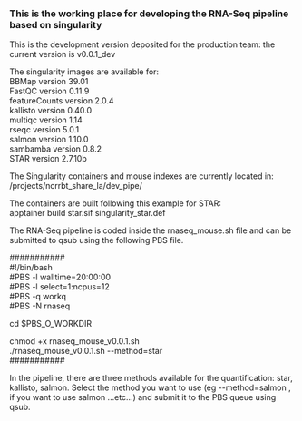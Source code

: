 ### This is the working place for developing the RNA-Seq pipeline based on singularity

This is the development version deposited for the production team: the current version is v0.0.1_dev

The singularity images are available for:  
BBMap version 39.01  
FastQC version 0.11.9  
featureCounts version 2.0.4  
kallisto version 0.40.0  
multiqc version 1.14  
rseqc version 5.0.1  
salmon version 1.10.0  
sambamba version 0.8.2  
STAR version 2.7.10b  


The Singularity containers and mouse indexes are currently located in:
/projects/ncrrbt_share_la/dev_pipe/

The containers are built following this example for STAR:  
apptainer build star.sif singularity_star.def

The RNA-Seq pipeline is coded inside the rnaseq_mouse.sh file and can be submitted to qsub using the following PBS file.

###########  
#!/bin/bash  
#PBS -l walltime=20:00:00   
#PBS -l select=1:ncpus=12      
#PBS -q workq  
#PBS -N rnaseq   

cd $PBS_O_WORKDIR   

chmod +x rnaseq_mouse_v0.0.1.sh  
./rnaseq_mouse_v0.0.1.sh --method=star   
###########  

In the pipeline, there are three methods available for the quantification: star, kallisto, salmon.
Select the method you want to use (eg --method=salmon , if you want to use salmon  ...etc...) and submit it to the PBS queue using qsub.

